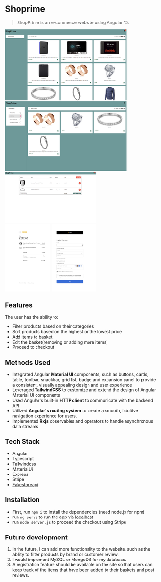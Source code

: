# Shoprime
> ShopPrime is an e-commerce website using Angular 15.

<div display="flex">
  <img src='./src/assets/images/shoprime1.png' width="400px"/>
  <img src='./src/assets/images/shoprime4.png' width="400px"/>
</div>

<div display="flex">
  <img src='./src/assets/images/shoprime2.png' width="300px"/>
  <img src='./src/assets/images/shoprime3.png' width="300px"/>
</div>


## Features
The user has the ability to:
- Filter products based on their categories
- Sort products based on the highest or the lowest price
- Add items to basket
- Edit the basket(removing or adding more items)
- Proceed to checkout

## Methods Used
- Integrated Angular **Material UI** components, such as buttons, cards, table, toolbar, snackbar, grid list, badge and expansion panel to provide a consistent, visually appealing design and user experience
- Leveraged **TailwindCSS** to customize and extend the design of Angular Material UI components
- Used Angular's built-in **HTTP client** to communicate with the backend API
- Utilized **Angular's routing system** to create a smooth, intuitive navigation experience for users.
- Implemented **Rxjs** observables and operators to handle asynchronous data streams

## Tech Stack
- Angular
- Typescript
- Tailwindcss
- MaterialUi
- Express
- Stripe
- <a href="https://fakestoreapi.com/">Fakestoreapi</a>

## Installation
- First, run `npm i` to install the dependencies (need node.js for npm)
- run `ng serve` to run the app via <a href="http://localhost:4200">localhost<a/>
- run `node server.js` to proceed the checkout using Stripe

## Future development
1. In the future, I can add more functionality to the website, such as the ability to filter products by brand or customer review.
2. I would implement MySQL or MongoDB for my database.
3. A registration feature should be available on the site so that users can keep track of the items that have been added to their baskets and post reviews.
